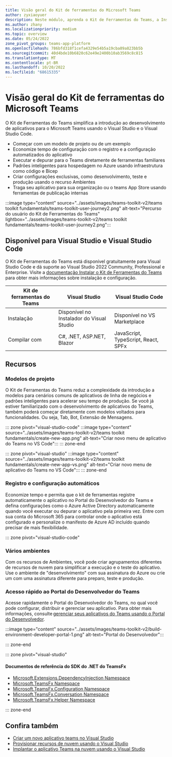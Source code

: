 ```yaml
---
title: Visão geral do Kit de ferramentas do Microsoft Teams
author: zyxiaoyuer
description: Neste módulo, aprenda o Kit de Ferramentas do Teams, a Instalação do Kit de Ferramentas do Teams e o percurso do usuário do Kit de Ferramentas do Teams
ms.author: zhany
ms.localizationpriority: medium
ms.topic: overview
ms.date: 05/24/2022
zone_pivot_groups: teams-app-platform
ms.openlocfilehash: 786bfd318f1cefa4329e54b5a19cba89a823bb5b
ms.sourcegitcommit: 40d4bde10b6820c62e49e2400b10ab3569c8c815
ms.translationtype: MT
ms.contentlocale: pt-BR
ms.lasthandoff: 10/20/2022
ms.locfileid: "68615335"
---
```

# <a name="teams-toolkit-overview"></a>Visão geral do Kit de ferramentas do Microsoft Teams

O Kit de Ferramentas do Teams simplifica a introdução ao desenvolvimento de aplicativos para o Microsoft Teams usando o Visual Studio e o Visual Studio Code.

* Começar com um modelo de projeto ou de um exemplo
* Economize tempo de configuração com o registro e a configuração automatizados do aplicativo
* Executar e depurar para o Teams diretamente de ferramentas familiares
* Padrões inteligentes para hospedagem no Azure usando infraestrutura como código e Bicep
* Criar configurações exclusivas, como desenvolvimento, teste e produção usando o recurso Ambientes
* Traga seu aplicativo para sua organização ou o teams App Store usando ferramentas de publicação internas

:::image type="content" source="../assets/images/teams-toolkit-v2/teams toolkit fundamentals/teams-toolkit-user-journey2.png" alt-text="Percurso do usuário do Kit de Ferramentas do Teams" lightbox="../assets/images/teams-toolkit-v2/teams toolkit fundamentals/teams-toolkit-user-journey2.png":::

## <a name="available-for-visual-studio-and-visual-studio-code"></a>Disponível para Visual Studio e Visual Studio Code

O Kit de Ferramentas do Teams está disponível gratuitamente para Visual Studio Code e dá suporte ao Visual Studio 2022 Community, Professional e Enterprise. Visite a [documentação Instalar o Kit de Ferramentas do Teams](./install-Teams-Toolkit.md) para obter mais informações sobre instalação e configuração.

| Kit de ferramentas do Teams | Visual Studio | Visual Studio Code |
| - | ------------- | ------------------ |
| Instalação | Disponível no Instalador do Visual Studio | Disponível no VS Marketplace |
| Compilar com | C#, .NET, ASP.NET, Blazor | JavaScript, TypeScript, React, SPFx |

## <a name="features"></a>Recursos

### <a name="project-templates"></a>Modelos de projeto

O Kit de Ferramentas do Teams reduz a complexidade da introdução a modelos para cenários comuns de aplicativos de linha de negócios e padrões inteligentes para acelerar seu tempo de produção. Se você já estiver familiarizado com o desenvolvimento de aplicativos do Teams, também poderá começar diretamente com modelos voltados para funcionalidades. Ou seja, Tab, Bot, Extensão de Mensagens.

::: zone pivot="visual-studio-code"
:::image type="content" source="../assets/images/teams-toolkit-v2/teams toolkit fundamentals/create-new-app.png" alt-text="Criar novo menu de aplicativo do Teams no VS Code":::
::: zone-end

::: zone pivot="visual-studio"
:::image type="content" source="../assets/images/teams-toolkit-v2/teams toolkit fundamentals/create-new-app-vs.png" alt-text="Criar novo menu de aplicativo do Teams no VS Code":::
::: zone-end

### <a name="automatic-registration-and-configuration"></a>Registro e configuração automáticos

Economize tempo e permita que o kit de ferramentas registre automaticamente o aplicativo no Portal do Desenvolvedor do Teams e defina configurações como o Azure Active Directory automaticamente quando você executar ou depurar o aplicativo pela primeira vez. Entre com sua conta do Microsoft 365 para controlar onde o aplicativo está configurado e personalize o manifesto de Azure AD incluído quando precisar de mais flexibilidade.

::: zone pivot="visual-studio-code"

### <a name="multiple-environments"></a>Vários ambientes

Com os recursos de Ambientes, você pode criar agrupamentos diferentes de recursos de nuvem para simplificar a execução e o teste do aplicativo. Use o ambiente de "desenvolvimento" com sua assinatura do Azure ou crie um com uma assinatura diferente para preparo, teste e produção.

### <a name="quick-access-to-teams-developer-portal"></a>Acesso rápido ao Portal do Desenvolvedor do Teams

Acesse rapidamente o Portal do Desenvolvedor do Teams, no qual você pode configurar, distribuir e gerenciar seu aplicativo. Para obter mais informações, consulte [gerenciar seus aplicativos do Teams usando o Portal do Desenvolvedor](../concepts/build-and-test/manage-your-apps-in-developer-portal.md).

:::image type="content" source="../assets/images/teams-toolkit-v2/build-environment-developer-portal-1.png" alt-text="Portal do Desenvolvedor":::

::: zone-end

::: zone pivot="visual-studio"

#### <a name="teamsfx-net-sdk-reference-docs"></a>Documentos de referência do SDK do .NET do TeamsFx

* [Microsoft.Extensions.DependencyInjection Namespace](/../dotnet/api/Microsoft.Extensions.DependencyInjection)
* [Microsoft.TeamsFx Namespace](/../dotnet/api/Microsoft.TeamsFx)
* [Microsoft.TeamsFx.Configuration Namespace](/../dotnet/api/Microsoft.TeamsFx.Configuration)
* [Microsoft.TeamsFx.Conversation Namespace](/../dotnet/api/Microsoft.TeamsFx.Conversation)
* [Microsoft.TeamsFx.Helper Namespace](/../dotnet/api/Microsoft.TeamsFx.Helper)

::: zone-end

## <a name="see-also"></a>Confira também

* [Criar um novo aplicativo teams no Visual Studio](create-new-teams-app-for-Visual-Studio.md)
* [Provisionar recursos de nuvem usando o Visual Studio](provision-cloud-resources.md)
* [Implantar o aplicativo Teams na nuvem usando o Visual Studio](deploy-teams-app.md)
